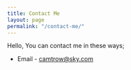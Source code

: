 ```yaml
---
title: Contact Me
layout: page
permalink: "/contact-me/"
---
```

Hello, You can contact me in these ways;

* Email - [camtrow@sky.com](mailto:camtrow@sky.com)
